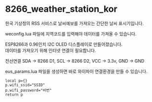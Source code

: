 # 8266_weather_station_kor  
한국 기상청의 RSS 서비스로 날씨예보를 가져오는 간단한 날씨 표시기입니다.  
  
weconfig.lua 파일에 지역코드를 입력해야 데이터를 가져올 수 있습니다. 
  
ESP8266과 0.96인치 I2C OLED 디스플레이로 만들어졌습니다.  
데이터를 가져오기 위해 인터넷 연결이 필요합니다.
  
전선연결 
SDA -> 8266 D1, SCL -> 8266 D2, VCC -> 3.3v, GND -> GND  
  
eus_params.lua 파일을 생성하면 바로 와이파이 연결환경을 만들 수 있습니다.
```
local p={}
p.wifi_ssid="SSID"
p.wifi_password="비번"
return p
```
